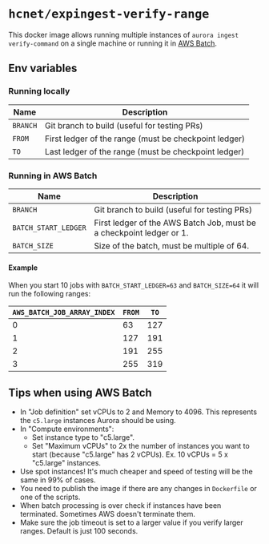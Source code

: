 # `hcnet/expingest-verify-range`

This docker image allows running multiple instances of `aurora ingest verify-command` on a single machine or running it in [AWS Batch](https://aws.amazon.com/batch/).

## Env variables

### Running locally

| Name     | Description                                           |
|----------|-------------------------------------------------------|
| `BRANCH` | Git branch to build (useful for testing PRs)          |
| `FROM`   | First ledger of the range (must be checkpoint ledger) |
| `TO`     | Last ledger of the range (must be checkpoint ledger)  |

### Running in AWS Batch

| Name                 | Description                                                          |
|----------------------|----------------------------------------------------------------------|
| `BRANCH`             | Git branch to build (useful for testing PRs)                         |
| `BATCH_START_LEDGER` | First ledger of the AWS Batch Job, must be a checkpoint ledger or 1. |
| `BATCH_SIZE`         | Size of the batch, must be multiple of 64.                           |

#### Example

When you start 10 jobs with `BATCH_START_LEDGER=63` and `BATCH_SIZE=64`
it will run the following ranges:

| `AWS_BATCH_JOB_ARRAY_INDEX` | `FROM` | `TO` |
|-----------------------------|--------|------|
| 0                           | 63     | 127  |
| 1                           | 127    | 191  |
| 2                           | 191    | 255  |
| 3                           | 255    | 319  |

## Tips when using AWS Batch

* In "Job definition" set vCPUs to 2 and Memory to 4096. This represents the `c5.large` instances Aurora should be using.
* In "Compute environments":
    * Set instance type to "c5.large".
    * Set "Maximum vCPUs" to 2x the number of instances you want to start (because "c5.large" has 2 vCPUs). Ex. 10 vCPUs = 5 x "c5.large" instances.
* Use spot instances! It's much cheaper and speed of testing will be the same in 99% of cases.
* You need to publish the image if there are any changes in `Dockerfile` or one of the scripts.
* When batch processing is over check if instances have been terminated. Sometimes AWS doesn't terminate them.
* Make sure the job timeout is set to a larger value if you verify larger ranges. Default is just 100 seconds.
